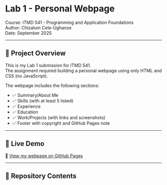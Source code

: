 # Lab 1 - Personal Webpage  
Course: ITMD 541 - Programming and Application Foundations  
Author: Chizalum Cele-Ughanze  
Date: September 2025  

---

## 📌 Project Overview  
This is my Lab 1 submission for ITMD 541.  
The assignment required building a personal webpage using only HTML and CSS (no JavaScript).  

The webpage includes the following sections:
- ✅ Summary/About Me  
- ✅ Skills (with at least 5 listed)  
- ✅ Experience  
- ✅ Education  
- ✅ Work/Projects (with links and screenshots)  
- ✅ Footer with copyright and GitHub Pages note  

---

## 🚀 Live Demo  
🔗 [View my webpage on GitHub Pages](https://tieson18.github.io/ITMD541_Lab1/)  

---

## 📂 Repository Contents  
